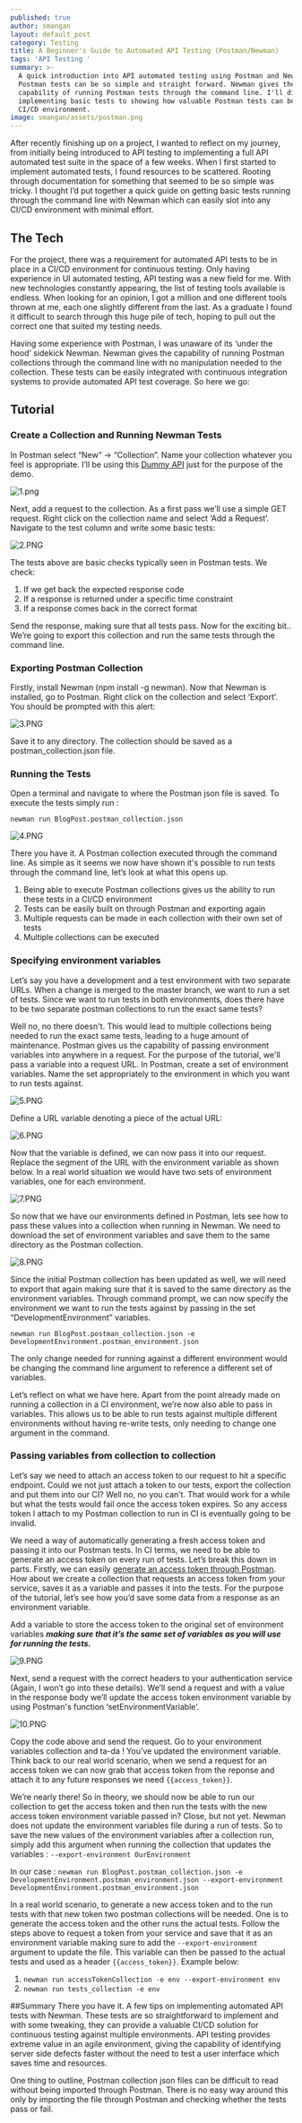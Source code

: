 ```yaml
---
published: true
author: smangan
layout: default_post
category: Testing
title: A Beginner's Guide to Automated API Testing (Postman/Newman)
tags: 'API Testing '
summary: >-
  A quick introduction into API automated testing using Postman and Newman.
  Postman tests can be so simple and straight forward. Newman gives the
  capability of running Postman tests through the command line. I'll discuss
  implementing basic tests to showing how valuable Postman tests can be in a
  CI/CD environment.  
image: smangan/assets/postman.png
---
```

After recently finishing up on a project, I wanted to reflect on my journey, from initially being introduced to API testing to implementing a full API automated test suite in the space of a few weeks. When I first started to implement automated tests, I found resources to be scattered. Rooting through documentation for something that seemed to be so simple was tricky. I thought I’d put together a quick guide on getting basic tests running through the command line with Newman which can easily slot into any CI/CD environment with minimal effort.  

## The Tech
For the project, there was a requirement for automated API tests to be in place in a CI/CD environment for continuous testing. Only having experience in UI automated testing, API testing was a new field for me. With new technologies constantly appearing, the list of testing tools available is endless. When looking for an opinion, I got a million and one different tools thrown at me, each one slightly different from the last. As a graduate I found it difficult to search through this huge pile of tech, hoping to pull out the correct one that suited my testing needs. 

Having some experience with Postman, I was unaware of its ‘under the hood’ sidekick Newman. Newman gives the capability of running Postman collections through the command line with no manipulation needed to the collection. These tests can be easily integrated with continuous integration systems to provide automated API test coverage. So here we go: 

## Tutorial

### Create a Collection and Running Newman Tests
In Postman select “New” -> “Collection”. Name your collection whatever you feel is appropriate. I’ll be using this [Dummy API](http://dummy.restapiexample.com/) just for the purpose of the demo. 

![1.png]({{site.baseurl}}/smangan/assets/1.png)


Next, add a request to the collection. As a first pass we’ll use a simple GET request. 
Right click on the collection name and select ‘Add a Request’. Navigate to the test column and write some basic tests:

![2.PNG]({{site.baseurl}}/smangan/assets/2.PNG)

The tests above are basic checks typically seen in Postman tests. We check: 

1. If we get back the expected response code
2. If a response is returned under a specific time constraint
3. If a response comes back in the correct format

Send the response, making sure that all tests pass. Now for the exciting bit.. We’re going to export this collection and run the same tests through the command line.

### Exporting Postman Collection
Firstly, install Newman (npm install -g newman). Now that Newman is installed, go to Postman. Right click on the collection and select ‘Export’. You should be prompted with this alert: 

![3.PNG]({{site.baseurl}}/smangan/assets/3.PNG)

Save it to any directory. The collection should be saved as a postman_collection.json file. 

### Running the Tests
Open a terminal and navigate to where the Postman json file is saved. To execute the tests simply run : 

`newman run BlogPost.postman_collection.json`

![4.PNG]({{site.baseurl}}/smangan/assets/4.PNG)

There you have it. A Postman collection executed through the command line. As simple as it seems we now have shown it's possible to run tests through the command line, let’s look at what this opens up. 

1. Being able to execute Postman collections gives us the ability to run these tests in a CI/CD environment
2. Tests can be easily built on through Postman and exporting again
3. Multiple requests can be made in each collection with their own set of tests
4. Multiple collections can be executed

### Specifying environment variables
Let’s say you have a development and a test environment with two separate URLs. When a change is merged to the master branch, we want to run a set of tests. Since we want to run tests in both environments, does there have to be two separate postman collections to run the exact same tests? 

Well no, no there doesn't. This would lead to multiple collections being needed to run the exact same tests, leading to a huge amount of maintenance. Postman gives us the capability of passing environment variables into anywhere in a request. For the purpose of the tutorial, we'll pass a variable into a request URL. In Postman, create a set of environment variables. Name the set appropriately to the environment in which you want to run tests against. 

![5.PNG]({{site.baseurl}}/smangan/assets/5.PNG)

Define a URL variable denoting a piece of the actual URL: 

![6.PNG]({{site.baseurl}}/smangan/assets/6.PNG)

Now that the variable is defined, we can now pass it into our request. Replace the segment of the URL with the environment variable as shown below. In a real world situation we would have two sets of environment variables, one for each environment. 

![7.PNG]({{site.baseurl}}/smangan/assets/7.PNG)

So now that we have our environments defined in Postman, lets see how to pass these values into a collection when running in Newman. We need to download the set of environment variables and save them to the same directory as the Postman collection.

![8.PNG]({{site.baseurl}}/smangan/assets/8.PNG)

Since the initial Postman collection has been updated as well, we will need to export that again making sure that it is saved to the same directory as the environment variables. 
Through command prompt, we can now specify the environment we want to run the tests against by passing in the set “DevelopmentEnvironment” variables.

`newman run BlogPost.postman_collection.json -e DevelopmentEnvironment.postman_environment.json`

The only change needed for running against a different environment would be changing the command line argument to reference a different set of variables. 

Let’s reflect on what we have here. Apart from the point already made on running a collection in a CI environment, we’re now also able to pass in variables. This allows us to be able to run tests against multiple different environments without having re-write tests, only needing to change one argument in the command.  

### Passing variables from collection to collection
Let’s say we need to attach an access token to our request to hit a specific endpoint. Could we not just attach a token to our tests, export the collection and put them into our CI? Well no, no you can’t. That would work for a while but what the tests would fail once the access token expires. So any access token I attach to my Postman collection to run in CI is eventually going to be invalid.

We need a way of automatically generating a fresh access token and passing it into our Postman tests. In CI terms, we need to be able to generate an access token on every run of tests. 
Let’s break this down in parts. Firstly, we can easily [generate an access token through Postman](https://www.toolsqa.com/postman/oauth-2-0-authorization-with-postman). How about we create a collection that requests an access token from your service, saves it as a variable and passes it into the tests. For the purpose of the tutorial, let’s see how you’d save some data from a response as an environment variable. 

Add a variable to store the access token to the original set of environment variables ***making sure that it’s the same set of variables as you will use for running the tests.*** 

![9.PNG]({{site.baseurl}}/smangan/assets/9.PNG)

Next, send a request with the correct headers to your authentication service (Again, I won’t go into these details). We’ll send a request and with a value in the response body we’ll update the access token environment variable by using Postman's function ‘setEnvironmentVariable’.

![10.PNG]({{site.baseurl}}/smangan/assets/10.PNG)

Copy the code above and send the request. Go to your environment variables collection and ta-da ! You’ve updated the environment variable.
Think back to our real world scenario, when we send a request for an access token we can now grab that access token from the reponse and attach it to any future responses we need `{{access_token}}`. 

We’re nearly there! So in theory, we should now be able to run our collection to get the access token and then run the tests with the new access token environment variable passed in? Close, but not yet. 
Newman does not update the environment variables file during a run of tests. So to save the new values of the environment variables after a collection run, simply add this argument when running the collection that updates the variables : 
`--export-environment OurEnvironment`

In our case : 
`newman run BlogPost.postman_collection.json -e DevelopmentEnvironment.postman_environment.json --export-environment DevelopmentEnvironment.postman_environment.json`

In a real world scenario, to generate a new access token and to the run tests with that new token two postman collections will be needed. One is to generate the access token and the other runs the actual tests. Follow the steps above to request a token from your service and save that it as an environment variable making sure to add the `--export-environment` argument to update the file. This variable can then be passed to the actual tests and used as a header `{{access_token}}`. 
Example below: 

1. `newman run accessTokenCollection -e env --export-environment env`
2. `newman run tests_collection -e env` 

##Summary
There you have it. A few tips on implementing automated API tests with Newman. These tests are so straightforward to implement and with some tweaking, they can provide a valuable CI/CD solution for continuous testing against multiple environments. API testing provides extreme value in an agile environment, giving the capability of identifying server side defects faster without the need to test a user interface which saves time and resources. 

One thing to outline, Postman collection json files can be difficult to read without being imported through Postman. There is no easy way around this only by importing the file through Postman and checking whether the tests pass or fail.

